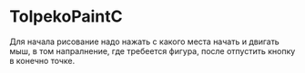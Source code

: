 # TolpekoPaintC
Для начала рисование надо нажать с какого места начать и двигать мыш, в том напралнение, где требеется фигура, после отпустить кнопку в конечно точке.
